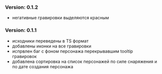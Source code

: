 ### Version: 0.1.2

-   негативные гравировки выделяются красным

### Version: 0.1.1

-   исходники переведены в TS формат
-   добавлены иконки на все гравировки
-   испрвлен баг с фоном персонажа перекрывавшим tooltip гравировок
-   добавлена сортировка на список персонажей по силе снаряжения и по дате создания персонажа
